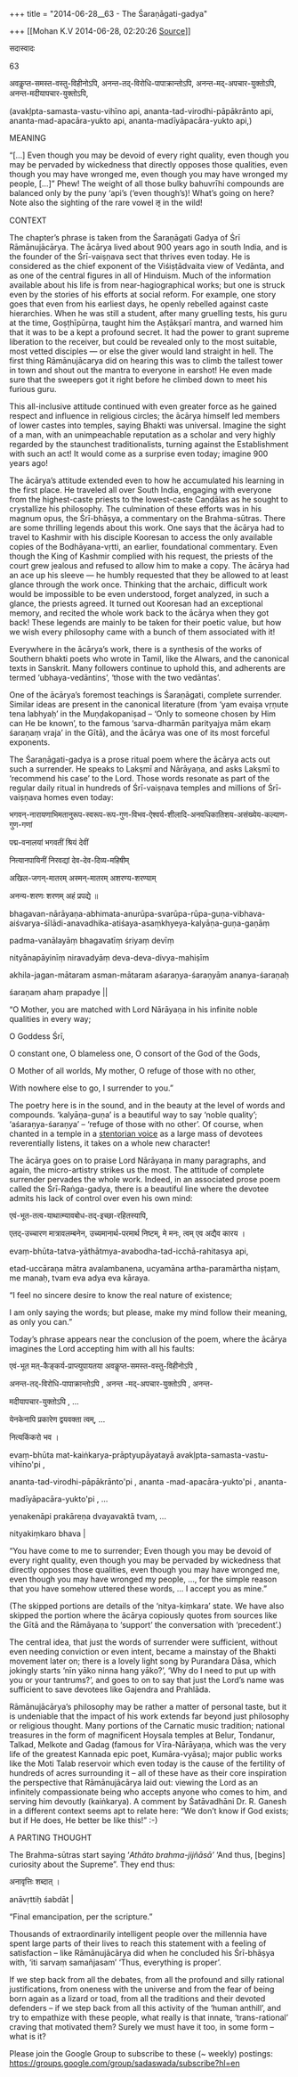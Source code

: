 +++
title = "2014-06-28__63 - The Śaraṇāgati-gadya"

+++
[[Mohan K.V	2014-06-28, 02:20:26 [Source](https://groups.google.com/g/sadaswada/c/Lc_lEqA0BBo)]]



सदास्वादः

63

  

अवकॢप्त-समस्त-वस्तु-विहीनोऽपि, अनन्त-तद्-विरोधि-पापाक्रान्तोऽपि, अनन्त-मद्-अपचार-युक्तोऽपि, अनन्त-मदीयापचार-युक्तोऽपि,

(avakḷpta-samasta-vastu-vihīno api, ananta-tad-virodhi-pāpākrānto api, ananta-mad-apacāra-yukto api, ananta-madīyāpacāra-yukto api,)

  

MEANING

  

“\[...\] Even though you may be devoid of every right quality, even though you may be pervaded by wickedness that directly opposes those qualities, even though you may have wronged me, even though you may have wronged my people, \[…\]” Phew! The weight of all those bulky bahuvrīhi compounds are balanced only by the puny ‘api’s (‘even though’s)! What’s going on here? Note also the sighting of the rare vowel ऌ in the wild!

  

CONTEXT

  

The chapter’s phrase is taken from the Śaraṇāgati Gadya of Śrī Rāmānujācārya. The ācārya lived about 900 years ago in south India, and is the founder of the Śrī-vaiṣṇava sect that thrives even today. He is considered as the chief exponent of the Viśiṣṭādvaita view of Vedānta, and as one of the central figures in all of Hinduism. Much of the information available about his life is from near-hagiographical works; but one is struck even by the stories of his efforts at social reform. For example, one story goes that even from his earliest days, he openly rebelled against caste hierarchies. When he was still a student, after many gruelling tests, his guru at the time, Goṣṭhīpūrṇa, taught him the Aṣṭākṣarī mantra, and warned him that it was to be a kept a profound secret. It had the power to grant supreme liberation to the receiver, but could be revealed only to the most suitable, most vetted disciples — or else the giver would land straight in hell. The first thing Rāmānujācarya did on hearing this was to climb the tallest tower in town and shout out the mantra to everyone in earshot! He even made sure that the sweepers got it right before he climbed down to meet his furious guru.

  

This all-inclusive attitude continued with even greater force as he gained respect and influence in religious circles; the ācārya himself led members of lower castes into temples, saying Bhakti was universal. Imagine the sight of a man, with an unimpeachable reputation as a scholar and very highly regarded by the staunchest traditionalists, turning against the Establishment with such an act! It would come as a surprise even today; imagine 900 years ago!

  

The ācārya’s attitude extended even to how he accumulated his learning in the first place. He traveled all over South India, engaging with everyone from the highest-caste priests to the lowest-caste Caṇḍālas as he sought to crystallize his philosophy. The culmination of these efforts was in his magnum opus, the Śrī-bhāṣya, a commentary on the Brahma-sūtras. There are some thrilling legends about this work. One says that the ācārya had to travel to Kashmir with his disciple Kooresan to access the only available copies of the Bodhāyana-vṛtti, an earlier, foundational commentary. Even though the King of Kashmir complied with his request, the priests of the court grew jealous and refused to allow him to make a copy. The ācārya had an ace up his sleeve — he humbly requested that they be allowed to at least glance through the work once. Thinking that the archaic, difficult work would be impossible to be even understood, forget analyzed, in such a glance, the priests agreed. It turned out Kooresan had an exceptional memory, and recited the whole work back to the ācārya when they got back! These legends are mainly to be taken for their poetic value, but how we wish every philosophy came with a bunch of them associated with it!

  

Everywhere in the ācārya’s work, there is a synthesis of the works of Southern bhakti poets who wrote in Tamil, like the Alwars, and the canonical texts in Sanskrit. Many followers continue to uphold this, and adherents are termed ‘ubhaya-vedāntins’, ‘those with the two vedāntas’.

  

One of the ācārya’s foremost teachings is Śaraṇāgati, complete surrender. Similar ideas are present in the canonical literature (from ‘yam evaiṣa vṛṇute tena labhyaḥ’ in the Muṇḍakopaniṣad – ‘Only to someone chosen by Him can He be known’, to the famous ‘sarva-dharmān parityajya mām ekaṃ śaraṇaṃ vraja’ in the Gītā), and the ācārya was one of its most forceful exponents.

  

The Śaraṇāgati-gadya is a prose ritual poem where the ācārya acts out such a surrender. He speaks to Lakṣmī and Nārāyaṇa, and asks Lakṣmī to ‘recommend his case’ to the Lord. Those words resonate as part of the regular daily ritual in hundreds of Śrī-vaiṣṇava temples and millions of Śrī-vaiṣṇava homes even today:

  

भगवन्-नारायणाभिमतानुरूप-स्वरूप-रूप-गुण-विभव-ऐश्वर्य-शीलादि-अनवधिकातिशय-असंख्येय-कल्याण-गुण-गणां

पद्म-वनालयां भगवतीं श्रियं देवीं

नित्यानपायिनीं निरवद्यां देव-देव-दिव्य-महिषीम्

अखिल-जगन्-मातरम् अस्मन्-मातरम् अशरण्य-शरण्याम्

अनन्य-शरणः शरणम् अहं प्रपद्ये ॥

bhagavan-nārāyaṇa-abhimata-anurūpa-svarūpa-rūpa-guṇa-vibhava-aiśvarya-śīlādi-anavadhika-atiśaya-asaṃkhyeya-kalyāṇa-guṇa-gaṇāṃ

padma-vanālayāṃ bhagavatīṃ śriyaṃ devīṃ

nityānapāyinīṃ niravadyāṃ deva-deva-divya-mahiṣīm

akhila-jagan-mātaram asman-mātaram aśaraṇya-śaraṇyām ananya-śaraṇaḥ

śaraṇam ahaṃ prapadye \|\|

  

“O Mother, you are matched with Lord Nārāyaṇa in his infinite noble qualities in every way;

O Goddess Śrī,

O constant one, O blameless one, O consort of the God of the Gods,

O Mother of all worlds, My mother, O refuge of those with no other,

With nowhere else to go, I surrender to you.”

  

The poetry here is in the sound, and in the beauty at the level of words and compounds. ‘kalyāṇa-guṇa’ is a beautiful way to say ‘noble quality’; ‘aśaraṇya-śaraṇya’ – ‘refuge of those with no other’. Of course, when chanted in a temple in a [stentorian voice](http://www.prapatti.com/slokas/mp3/saranaagatigadyam.mp3) as a large mass of devotees reverentially listens, it takes on a whole new character!

  

The ācārya goes on to praise Lord Nārāyaṇa in many paragraphs, and again, the micro-artistry strikes us the most. The attitude of complete surrender pervades the whole work. Indeed, in an associated prose poem called the Śrī-Raṅga-gadya, there is a beautiful line where the devotee admits his lack of control over even his own mind:

  

एवं-भूत-तत्व-याथात्म्यावबोध-तद्-इच्छा-रहितस्यापि,

एतद्-उच्चारण मात्रावलम्बनेन, उच्यमानार्थ-परमार्थ निष्टम्, मे मनः, त्वम् एव अद्यैव कारय ।

evaṃ-bhūta-tatva-yāthātmya-avabodha-tad-icchā-rahitasya api,

etad-uccāraṇa mātra avalambanena, ucyamāna artha-paramārtha niṣṭam, me manaḥ, tvam eva adya eva kāraya.

  

“I feel no sincere desire to know the real nature of existence;

I am only saying the words; but please, make my mind follow their meaning, as only you can.”

  

Today’s phrase appears near the conclusion of the poem, where the ācārya imagines the Lord accepting him with all his faults:

  

एवं-भूत मत्-कैङ्कर्य-प्राप्त्युपायतया अवकॢप्त-समस्त-वस्तु-विहीनोऽपि ,

अनन्त-तद्-विरोधि-पापाक्रान्तोऽपि , अनन्त -मद्-अपचार-युक्तोऽपि , अनन्त-

मदीयापचार-युक्तोऽपि , ...

येनकेनापि प्रकारेण द्वयवक्ता त्वम्, ...

नित्यकिंकरो भव ।

evaṃ-bhūta mat-kaiṅkarya-prāptyupāyatayā avakḷpta-samasta-vastu-vihīno'pi ,

ananta-tad-virodhi-pāpākrānto'pi , ananta -mad-apacāra-yukto'pi , ananta-

madīyāpacāra-yukto'pi , ...

yenakenāpi prakāreṇa dvayavaktā tvam, ...

nityakiṃkaro bhava \|

  

“You have come to me to surrender; Even though you may be devoid of every right quality, even though you may be pervaded by wickedness that directly opposes those qualities, even though you may have wronged me, even though you may have wronged my people, …, for the simple reason that you have somehow uttered these words, … I accept you as mine.”

  

(The skipped portions are details of the ‘nitya-kiṃkara’ state. We have also skipped the portion where the ācārya copiously quotes from sources like the Gītā and the Rāmāyaṇa to ‘support’ the conversation with ‘precedent’.)

  

The central idea, that just the words of surrender were sufficient, without even needing conviction or even intent, became a mainstay of the Bhakti movement later on; there is a lovely light song by Purandara Dāsa, which jokingly starts ‘nīn yāko ninna hang yāko?’, ‘Why do I need to put up with you or your tantrums?’, and goes to on to say that just the Lord’s name was sufficient to save devotees like Gajendra and Prahlāda.

  

Rāmānujācārya’s philosophy may be rather a matter of personal taste, but it is undeniable that the impact of his work extends far beyond just philosophy or religious thought. Many portions of the Carnatic music tradition; national treasures in the form of magnificent Hoysala temples at Belur, Tondanur, Talkad, Melkote and Gadag (famous for Vīra-Nārāyaṇa, which was the very life of the greatest Kannada epic poet, Kumāra-vyāsa); major public works like the Moti Talab reservoir which even today is the cause of the fertility of hundreds of acres surrounding it – all of these have as their core inspiration the perspective that Rāmānujācārya laid out: viewing the Lord as an infinitely compassionate being who accepts anyone who comes to him, and serving him devoutly (kaiṅkarya). A comment by Śatāvadhāni Dr. R. Ganesh in a different context seems apt to relate here: “We don’t know if God exists; but if He does, He better be like this!” :-)

  

A PARTING THOUGHT

  

The Brahma-sūtras start saying ‘*Athāto brahma-jijñāsā’* ‘And thus, \[begins\] curiosity about the Supreme”. They end thus:

  

अनावृत्तिः शब्दात् ।

anāvṛttiḥ śabdāt \|

  

“Final emancipation, per the scripture.”

  

Thousands of extraordinarily intelligent people over the millennia have spent large parts of their lives to reach this statement with a feeling of satisfaction – like Rāmānujācārya did when he concluded his Śrī-bhāṣya with, ‘iti sarvaṃ samañjasam’ ‘Thus, everything is proper’.

  

If we step back from all the debates, from all the profound and silly rational justifications, from oneness with the universe and from the fear of being born again as a lizard or toad, from all the traditions and their devoted defenders – if we step back from all this activity of the ‘human anthill’, and try to empathize with these people, what really is that innate, ‘trans-rational’ craving that motivated them? Surely we must have it too, in some form – what is it?

  

Please join the Google Group to subscribe to these (\~ weekly) postings: <https://groups.google.com/group/sadaswada/subscribe?hl=en>

  

